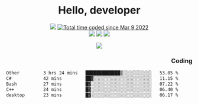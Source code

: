 # <div align='center' >Hello, developer</div>

<div align='center'>
  <a ><img src="https://img.shields.io/badge/dynamic/json?url=https%3A%2F%2Fapi.swo.moe%2Fstats%2Fgithub%2FFree-Aaron-Li&query=count&color=181717&label=GitHub&labelColor=282c34&logo=github&suffix=+follows&cacheSeconds=3600"></a>
  <a href="https://wakatime.com/@fe40087f-8eae-48dc-9950-ad0633db1591"><img src="https://wakatime.com/badge/user/fe40087f-8eae-48dc-9950-ad0633db1591.svg" alt="Total time coded since Mar 9 2022" /></a>
</div>
<div align='center'>
  <a><img src="https://img.shields.io/badge/c%2Fc%2B%2B%2Fc%23-%2375664d"></a> 
  <a><img src="https://img.shields.io/badge/Kotlin%20-%20%2375664D"></a> 
  <a><img src="https://img.shields.io/badge/Shell-75664D"></a> 
</div>

<p align="center">
  <img src="https://readme-typing-svg.demolab.com/?lines=你好!+开发者;Hello!+ developer&font=Fira%20Code&center=true&width=380&height=50&duration=4000&pause=1000">
</p>


<div align='right'>
  <h3>Coding</h3>
</div>

<!--START_SECTION:waka-->

```txt
Other         3 hrs 24 mins   █████████████▒░░░░░░░░░░░   53.05 %
C#            42 mins         ██▓░░░░░░░░░░░░░░░░░░░░░░   11.15 %
Bash          27 mins         █▓░░░░░░░░░░░░░░░░░░░░░░░   07.22 %
C++           24 mins         █▓░░░░░░░░░░░░░░░░░░░░░░░   06.40 %
desktop       23 mins         █▓░░░░░░░░░░░░░░░░░░░░░░░   06.17 %
```

<!--END_SECTION:waka-->




